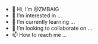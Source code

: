 - 👋 Hi, I’m @ZMBAIG
- 👀 I’m interested in ...
- 🌱 I’m currently learning ...
- 💞️ I’m looking to collaborate on ...
- 📫 How to reach me ...

<!---
ZMBAIG/ZMBAIG is a ✨ special ✨ repository because its `README.md` (this file) appears on your GitHub profile.
You can click the Preview link to take a look at your changes.
--->
